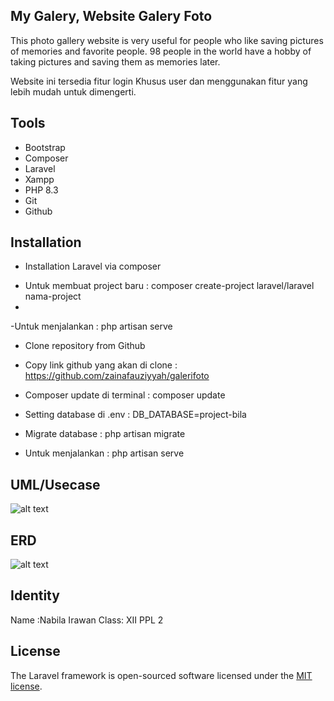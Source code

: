 ## My Galery, Website Galery Foto

This photo gallery website is very useful for people who like saving pictures of memories and favorite people. 98 people in the world have a hobby of taking pictures and saving them as memories later.

Website ini tersedia fitur login Khusus user dan menggunakan fitur yang lebih mudah untuk dimengerti.

## Tools 

- Bootstrap
- Composer
- Laravel
- Xampp
- PHP 8.3
- Git
- Github


## Installation

* Installation Laravel via composer
 - Untuk membuat project baru : composer create-project laravel/laravel nama-project
 - 
 -Untuk menjalankan : php artisan serve

* Clone repository from Github
 - Copy link github yang akan di clone : https://github.com/zainafauziyyah/galerifoto

 - Composer update di terminal : composer update

 - Setting database di .env : DB_DATABASE=project-bila

 - Migrate database : php artisan migrate

 - Untuk menjalankan : php artisan serve

## UML/Usecase
  ![alt text](https://github.com/bilairawan/bilagaleri/issues/1#issue-2268837910?raw=true)

## ERD
  ![alt text](https://github.com/bilairawan/bilagaleri/issues/1#issuecomment-2082525866?raw=true)
## Identity

Name :Nabila Irawan
Class: XII PPL 2

## License

The Laravel framework is open-sourced software licensed under the [MIT license](https://opensource.org/licenses/MIT).
